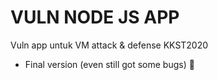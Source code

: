 # VULN NODE JS APP 

Vuln app untuk VM attack & defense KKST2020
- Final version (even still got some bugs) 🌊



